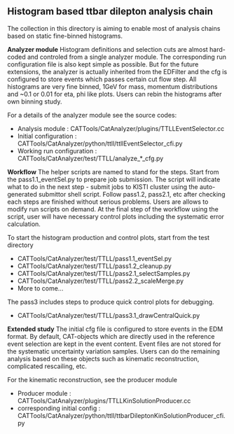 ## Histogram based ttbar dilepton analysis chain
The collection in this directory is aiming to enable most of analysis chains
based on static fine-binned histograms.

**Analyzer module** Histogram definitions and selection
cuts are almost hard-coded and controled from a single analyzer module.
The corresponding run configuration file is also kept simple as possible.
But for the future extensions, the analyzer is actually inherited from the
EDFilter and the cfg is configured to store events which passes certain
cut flow step. All histograms are very fine binned, 1GeV for mass, momentum
distributions and ~0.1 or 0.01 for eta, phi like plots. Users can rebin
the histograms after own binning study.

For a details of the analyzer module see the source codes:
  * Analysis module : CATTools/CatAnalyzer/plugins/TTLLEventSelector.cc
  * Initial configuration : CATTools/CatAnalyzer/python/ttll/ttllEventSelector_cfi.py
  * Working run configuration : CATTools/CatAnalyzer/test/TTLL/analyze_*_cfg.py

**Workflow** The helper scripts are named to stand for the steps.
Start from the pass1.1_eventSel.py to prepare job submission. The
script will indicate what to do in the next step - submit jobs to KISTI
cluster using the auto-generated submittor shell script. Follow pass1.2,
pass2.1, etc after checking each steps are finished without serious problems.
Users are allows to modify run scripts on demand. At the final step of
the workflow using the script, user will have necessary control plots
including the systematic error calculation.

To start the histogram production and control plots, start from the test directory
  * CATTools/CatAnalyzer/test/TTLL/pass1.1_eventSel.py
  * CATTools/CatAnalyzer/test/TTLL/pass1.2_cleanup.py
  * CATTools/CatAnalyzer/test/TTLL/pass2.1_selectSamples.py
  * CATTools/CatAnalyzer/test/TTLL/pass2.2_scaleMerge.py
  * More to come...

The pass3 includes steps to produce quick control plots for debugging.
  * CATTools/CatAnalyzer/test/TTLL/pass3.1_drawCentralQuick.py

**Extended study** The initial cfg file is configured to store events
in the EDM format. By default, CAT-objects which are directly used
in the reference event selection are kept in the event content.
Event files are not stored for the systematic uncertainty variation
samples. Users can do the remaining analysis based on these objects
such as kinematic reconstruction, complicated rescailing, etc.

For the kinematic reconstruction, see the producer module
  * Producer module : CATTools/CatAnalyzer/plugins/TTLLKinSolutionProducer.cc
  * corresponding initial config : CATTools/CatAnalyzer/python/ttll/ttbarDileptonKinSolutionProducer_cfi.py

